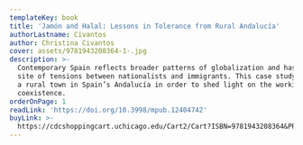 ```yaml
---
templateKey: book
title: 'Jamón and Halal: Lessons in Tolerance from Rural Andalucía'
authorLastname: Civantos
author: Christina Civantos
cover: assets/9781943208364-1-.jpg
description: >-
  Contemporary Spain reflects broader patterns of globalization and has been the
  site of tensions between nationalists and immigrants. This case study examines
  a rural town in Spain’s Andalucía in order to shed light on the workings of
  coexistence.
orderOnPage: 1
readLink: 'https://doi.org/10.3998/mpub.12404742'
buyLink: >-
  https://cdcshoppingcart.uchicago.edu/Cart2/Cart?ISBN=9781943208364&PRESS=amherst
---
```

